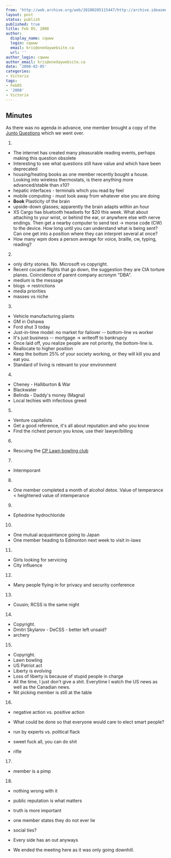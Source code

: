 ```yaml
---
from: 'http://web.archive.org/web/20200205115447/http://archive.ideasmeetings.org/wiki/Feb05,2008'
layout: post
status: publish
published: true
title: Feb 05, 2008
author:
  display_name: cqwww
  login: cqwww
  email: kris@onedaywebsite.ca
  url: ''
author_login: cqwww
author_email: kris@onedaywebsite.ca
date: '2008-02-05'
categories:
- Victoria
tags:
- Feb05
- '2008'
- Victoria
---
```


## Minutes

As there was no agenda in advance, one member brought a copy of the [Junto
Questions](http://en.wikipedia.org/wiki/Junto#The_Questions)
which we went over.

1)

* The internet has created many pleasurable reading events, perhaps making this question obsolete
* Interesting to see what questions still have value and which have been deprecated
* housing/heating books as one member recently bought a house. Looking into wireless thermostats, is there anything more advanced/stable than x10?
* hepatic interfaces - terminals which you read by feel
* mobile computing - must look away from whatever else you are doing
* **Book** Plasticity of the brain
* upside-down glasses; apparently the brain adapts within an hour
* XS Cargo has bluetooth headsets for $20 this week. What about attaching to your wrist, or behind the ear, or anywhere else with nerve endings. Then get a nearby computer to send text -> morse code (CW) to the device. How long until you can understand what is being sent? Can one get into a position where they can interpret several at once?
* How many wpm does a person average for voice, braille, cw, typing, reading?

2)

* only dirty stories. No. Microsoft vs copyright. 
* Recent cocaine flights that go down, the suggestion they are CIA torture planes. Coincidence of parent company acronym "DBA".
* medium is the message
* blogs -> restrictions 
* media priorities
* masses vs niche

3)

* Vehicle manufacturing plants
* GM in Oshawa
* Ford shut 3 today
* Just-in-time model: no market for failover -- bottom-line vs worker
* It's just business -- mortgage -> writeoff to bankrupcy 
* Once laid off, you realize people are not priority, the bottom-line is. 
* Reallocate to higher position
* Keep the bottom 25% of your society working, or they will kill you and eat you.
* Standard of living is relevant to your environment

4)

* Cheney - Halliburton & War
* Blackwater
* Belinda - Daddy's money (Magna)
* Local techies with infectious greed

5)

* Venture capitalists
* Get a good reference, it's all about reputation and who you know
* Find the richest person you know, use their lawyer/billing 

6)

* Rescuing the [CP Lawn bowling club](http://cplawnbowling.org/)

7)

* Intermporant

8)

* One member completed a month of alcohol detox. Value of temperance < heightened value of intemperance

9)

* Ephedrine hydrochloride

10)

* One mutual acquaintance going to Japan
* One member heading to Edmonton next week to visit in-laws

11)

* Girls looking for servicing 
* City influence

12)

* Many people flying in for privacy and security conference 

13)

* Cousin; RCSS is the same night

14)

* Copyright. 
* Dmitri Skylarov - DeCSS - better left unsaid?
* <member with flailing arms> archery 

15)

* Copyright.
* Lawn bowling
* US Patriot act
* Liberty is evolving
* Loss of liberty is because of stupid people in charge
* All the time, I just don't give a shit. Everytime I watch the US news as well as the Canadian news. 
* Nit picking member is still at the table

16)

* negative action vs. positive action
* What could be done so that everyone would care to elect smart people?
* run by experts vs. political flack

* sweet fuck all, you can do shit
* rifle

17)

* member is a pimp

18)

* nothing wrong with it
* public reputation is what matters
* truth is more important
* one member states they do not ever lie
* social ties?
* Every side has an out anyways

* We ended the meeting here as it was only going downhill.
